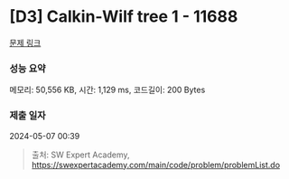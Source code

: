 # [D3] Calkin-Wilf tree 1 - 11688 

[문제 링크](https://swexpertacademy.com/main/code/problem/problemDetail.do?contestProbId=AXgZSOn6ApIDFASW) 

### 성능 요약

메모리: 50,556 KB, 시간: 1,129 ms, 코드길이: 200 Bytes

### 제출 일자

2024-05-07 00:39



> 출처: SW Expert Academy, https://swexpertacademy.com/main/code/problem/problemList.do